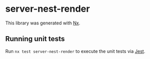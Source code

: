 # server-nest-render

This library was generated with [Nx](https://nx.dev).

## Running unit tests

Run `nx test server-nest-render` to execute the unit tests via [Jest](https://jestjs.io).
